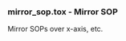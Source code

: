 [//]: # (For development of this README.md, use http://markdownlivepreview.com/)

### mirror_sop.tox - Mirror SOP
Mirror SOPs over x-axis, etc.